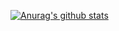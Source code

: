 [![Anurag's github stats](https://github-readme-stats.vercel.app/api?username=machamp0714&count_private=true)](https://github.com/anuraghazra/github-readme-stats)